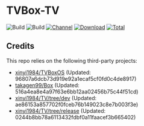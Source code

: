 # TVBox-TV

![Build](https://shields.io/github/actions/workflow/status/xinyi1984/TVBox-TV/TV.yml?branch=master&logo=github&label=Build)
![Build](https://shields.io/github/actions/workflow/status/xinyi1984/TVBox-TV/TVBox.yml?branch=master&logo=github&label=Build)
[![Channel](https://img.shields.io/badge/Follow-Telegram-blue.svg?logo=telegram)](https://t.me/klbot)
[![Download](https://img.shields.io/github/v/release/xinyi1984/TVBox-TV?color=orange&logoColor=orange&label=Download&logo=DocuSign)](https://github.com/xinyi1984/TVBox-TV/releases/latest) 
[![Total](https://shields.io/github/downloads/xinyi1984/TVBox-TV/total?logo=Bookmeter&label=Counts&logoColor=yellow&color=yellow)](https://github.com/xinyi1984/TVBox-TV/releases)

## Credits
This repo relies on the following third-party projects:
- [xinyi1984/TVBoxOS](https://github.com/xinyi1984/TVBoxOS) (Updated: 96807a6dcb73d919e92a1ecaf5cf0fd0c4de8917)
- [takagen99/Box](https://github.com/takagen99/Box) (Updated: 516a4ea8e4a97f63e6bb12aa02456b75c44f51cd)
- [xinyi1984/TV/tree/dev](https://github.com/xinyi1984/TV/tree/dev) (Updated: ae86153a857702f0fceb76b149023c8e7b003f3e)
- [xinyi1984/TV/tree/release](https://github.com/xinyi1984/TV/tree/release) (Updated: 0244b8bb78a6113432fdbf0a11faacef3b665402)
